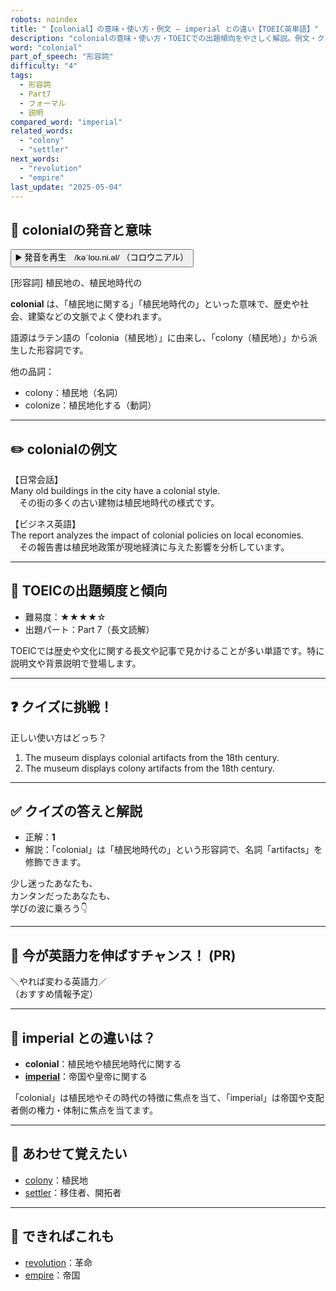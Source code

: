 ```yaml
---
robots: noindex
title: "【colonial】の意味・使い方・例文 ― imperial との違い【TOEIC英単語】"
description: "colonialの意味・使い方・TOEICでの出題傾向をやさしく解説。例文・クイズ付きでimperialとの違いもわかりやすく学べます。"
word: "colonial"
part_of_speech: "形容詞"
difficulty: "4"
tags:
  - 形容詞
  - Part7
  - フォーマル
  - 説明
compared_word: "imperial"
related_words:
  - "colony"
  - "settler"
next_words:
  - "revolution"
  - "empire"
last_update: "2025-05-04"
---
```


## 🔰 colonialの発音と意味

<button class="play-audio" onclick="playTTS('colonial')">
  <span class="play-audio-main">
    ▶️ 発音を再生　/kəˈloʊ.ni.əl/
  </span>
  <span class="play-audio-sub">
    （コロウニアル）
  </span>
</button>

[形容詞] 植民地の、植民地時代の

**colonial** は、「植民地に関する」「植民地時代の」といった意味で、歴史や社会、建築などの文脈でよく使われます。

語源はラテン語の「colonia（植民地）」に由来し、「colony（植民地）」から派生した形容詞です。

他の品詞：  
- colony：植民地（名詞）
- colonize：植民地化する（動詞）

---

## ✏️ colonialの例文

【日常会話】  
Many old buildings in the city have a colonial style.  
　その街の多くの古い建物は植民地時代の様式です。

【ビジネス英語】  
The report analyzes the impact of colonial policies on local economies.  
　その報告書は植民地政策が現地経済に与えた影響を分析しています。

---

## 🎯 TOEICの出題頻度と傾向

- 難易度：★★★★☆
- 出題パート：Part 7（長文読解）

TOEICでは歴史や文化に関する長文や記事で見かけることが多い単語です。特に説明文や背景説明で登場します。

---

## ❓ クイズに挑戦！

正しい使い方はどっち？

1. The museum displays colonial artifacts from the 18th century.  
2. The museum displays colony artifacts from the 18th century.

---

## ✅ クイズの答えと解説

- 正解：**1**
- 解説：「colonial」は「植民地時代の」という形容詞で、名詞「artifacts」を修飾できます。

少し迷ったあなたも、  
カンタンだったあなたも、  
学びの波に乗ろう👇️

---

## 🚀 今が英語力を伸ばすチャンス！ (PR)

<div class="info-center">
＼やれば変わる英語力／<br>  
（おすすめ情報予定）
</div>

---

## 🤔  imperial との違いは？

- **colonial**：植民地や植民地時代に関する
- **[imperial](/word/imperial)**：帝国や皇帝に関する

「colonial」は植民地やその時代の特徴に焦点を当て、「imperial」は帝国や支配者側の権力・体制に焦点を当てます。

---

## 🧩 あわせて覚えたい

- [colony](/word/colony)：植民地
- [settler](/word/settler)：移住者、開拓者

---

## 📖 できればこれも

- [revolution](/word/revolution)：革命
- [empire](/word/empire)：帝国

<!-- cvid: aid01_bid28 -->
